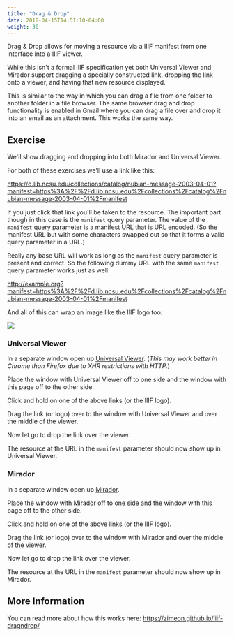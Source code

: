 ```yaml
---
title: "Drag & Drop"
date: 2018-04-15T14:51:10-04:00
weight: 30
---
```


Drag & Drop allows for moving a resource via a IIIF manifest from one interface into a IIIF viewer.

While this isn't a formal IIIF specification yet both Universal Viewer and Mirador support dragging a specially constructed link, dropping the link onto a viewer, and having that new resource displayed.

This is similar to the way in which you can drag a file from one folder to another folder in a file browser. The same browser drag and drop functionality is enabled in Gmail where you can drag a file over and drop it into an email as an attachment. This works the same way.

## Exercise

We'll show dragging and dropping into both Mirador and Universal Viewer.

For both of these exercises we'll use a link like this:

https://d.lib.ncsu.edu/collections/catalog/nubian-message-2003-04-01?manifest=https%3A%2F%2Fd.lib.ncsu.edu%2Fcollections%2Fcatalog%2Fnubian-message-2003-04-01%2Fmanifest

If you just click that link you'll be taken to the resource. The important part though in this case is the `manifest` query parameter. The value of the `manifest` query parameter is a manifest URL that is URL encoded. (So the manifest URL but with some characters swapped out so that it forms a valid query parameter in a URL.)

 Really any base URL will work as long as the `manifest` query parameter is present and correct. So the following dummy URL with the same `manifest` query parameter works just as well:

http://example.org?manifest=https%3A%2F%2Fd.lib.ncsu.edu%2Fcollections%2Fcatalog%2Fnubian-message-2003-04-01%2Fmanifest

And all of this can wrap an image like the IIIF logo too:

[![](/images/logo.jpg)](https://d.lib.ncsu.edu/collections/catalog/nubian-message-2003-04-01?manifest=https%3A%2F%2Fd.lib.ncsu.edu%2Fcollections%2Fcatalog%2Fnubian-message-2003-04-01%2Fmanifest)

### Universal Viewer

In a separate window open up [Universal Viewer](../viewers/uv.html). (_This may work better in Chrome than Firefox due to XHR restrictions with HTTP._)

Place the window with Universal Viewer off to one side and the window with this page off to the other side.

Click and hold on one of the above links (or the IIIF logo).

Drag the link (or logo) over to the window with Universal Viewer and over the middle of the viewer.

Now let go to drop the link over the viewer.

The resource at the URL in the `manifest` parameter should now show up in Universal Viewer.

### Mirador

In a separate window open up [Mirador](../viewers/mirador.html).

Place the window with Mirador off to one side and the window with this page off to the other side.

Click and hold on one of the above links (or the IIIF logo).

Drag the link (or logo) over to the window with Mirador and over the middle of the viewer.

Now let go to drop the link over the viewer.

The resource at the URL in the `manifest` parameter should now show up in Mirador.

## More Information

You can read more about how this works here:
https://zimeon.github.io/iiif-dragndrop/
